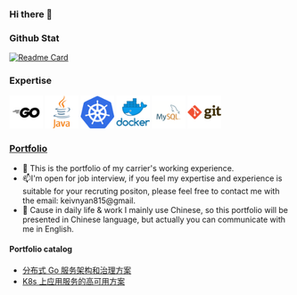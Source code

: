 ### Hi there 👋

<!--
**kevinyan815/kevinyan815** is a ✨ _special_ ✨ repository because its `README.md` (this file) appears on your GitHub profile.

Here are some ideas to get you started:

- 🔭 I’m currently working on ...
- 🌱 I’m currently learning ...
- 👯 I’m looking to collaborate on ...
- 🤔 I’m looking for help with ...
- 💬 Ask me about ...
- 📫 How to reach me: ...
- 😄 Pronouns: ...
- ⚡ Fun fact: ...
-->

### Github Stat
[![Readme Card](https://github-readme-stats.vercel.app/api?username=kevinyan815&show_icons=true&title_color=5e&icon_color=bb2acf&text_color=151515&bg_color=ffffff)](https://github.com/anuraghazra/github-readme-stats)

### Expertise
<code><img height="60" src="https://raw.githubusercontent.com/github/explore/80688e429a7d4ef2fca1e82350fe8e3517d3494d/topics/go/go.png"></code>
<code><img height="60" src="https://raw.githubusercontent.com/github/explore/80688e429a7d4ef2fca1e82350fe8e3517d3494d/topics/java/java.png"></code>
<code><img height="60" src="https://raw.githubusercontent.com/github/explore/80688e429a7d4ef2fca1e82350fe8e3517d3494d/topics/kubernetes/kubernetes.png"></code>
<code><img height="60" src="https://raw.githubusercontent.com/github/explore/80688e429a7d4ef2fca1e82350fe8e3517d3494d/topics/docker/docker.png"></code>
<code><img height="60" src="https://raw.githubusercontent.com/github/explore/80688e429a7d4ef2fca1e82350fe8e3517d3494d/topics/mysql/mysql.png"></code>
<code><img height="60" src="https://raw.githubusercontent.com/github/explore/80688e429a7d4ef2fca1e82350fe8e3517d3494d/topics/git/git.png"></code>

### [Portfolio](https://github.com/kevinyan815/kevinyan815/tree/master/portfolio)
- 🔭 This is the portfolio of my carrier's working experience.
- 📫I'm open for job interview, if you feel my expertise and experience is suitable for your recruting positon, 
please feel free to contact me with the email: keivnyan815@gmail.
- 💬 Cause in daily life & work I mainly use Chinese, so this portfolio will be presented in Chinese language, but actually you can communicate with me in English.

#### Portfolio catalog
- [分布式 Go 服务架构和治理方案](https://github.com/kevinyan815/kevinyan815/tree/master/portfolio/go)
- [K8s 上应用服务的高可用方案](https://github.com/kevinyan815/kevinyan815/blob/master/portfolio/k8s/README.md)


